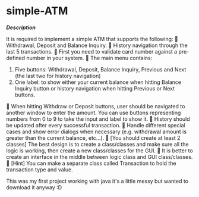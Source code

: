 # simple-ATM

***Description***

It is required to implement a simple ATM that supports the following:
 Withdrawal, Deposit and Balance Inquiry.
 History navigation through the last 5 transactions.
 First you need to validate card number against a pre-defined number in your system.
 The main menu contains:

1. Five buttons: Withdrawal, Deposit, Balance Inquiry, Previous and Next (the
last two for history navigation)
2. One label: to show either your current balance when hitting Balance Inquiry
button or history navigation when hitting Previous or Next buttons.

 When hitting Withdraw or Deposit buttons, user should be navigated to another
window to enter the amount. You can use buttons representing numbers from 0 to 9 to
take the input and label to show it.
 History should be updated after every successful transaction.
 Handle different special cases and show error dialogs when necessary (e.g. withdrawal
amount is greater than the current balance, etc...).
 [You should create at least 2 classes] The best design is to create a class/classes and
make sure all the logic is working, then create a new class/classes for the GUI.
 It is better to create an interface in the middle between logic class and GUI class/classes.
 [Hint] You can make a separate class called Transaction to hold the transaction type and
value.


This was my first project working with java it's a little messy but wanted to download it anyway :D
